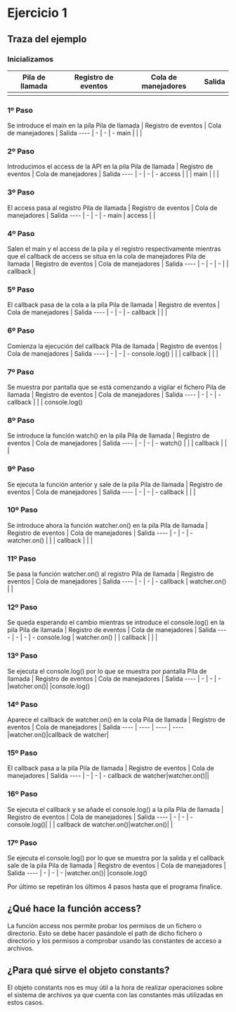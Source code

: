 # Ejercicio 1

## Traza del ejemplo
### Inicializamos 
Pila de llamada | Registro de eventos | Cola de manejadores | Salida
---- | - | - | -
  |  |  | 

### 1º Paso 
Se introduce el main en la pila
Pila de llamada | Registro de eventos | Cola de manejadores | Salida
---- | - | - | -
main  |  |  | 

### 2º Paso 
Introducimos el access de la API en la pila
Pila de llamada | Registro de eventos | Cola de manejadores | Salida
---- | - | - | -
 access |  |  | 
main | | |
### 3º Paso 
El access pasa al registro
Pila de llamada | Registro de eventos | Cola de manejadores | Salida
---- | - | - | -
 main | access |  | 

### 4º Paso 
Salen el main y el access de la pila y el registro respectivamente mientras que el callback de access se situa en la cola de manejadores
Pila de llamada | Registro de eventos | Cola de manejadores | Salida
---- | - | - | -
  |  | callback | 

### 5º Paso 
El callback pasa de la cola a la pila
Pila de llamada | Registro de eventos | Cola de manejadores | Salida
---- | - | - | -
 callback |  |  | 

### 6º Paso 
Comienza la ejecución del callback
Pila de llamada | Registro de eventos | Cola de manejadores | Salida
---- | - | - | -
 console.log() |  |  | 
 callback | | |

### 7º Paso 
Se muestra por pantalla que se está comenzando a vigilar el fichero
Pila de llamada | Registro de eventos | Cola de manejadores | Salida
---- | - | - | -
 callback |  |  | console.log()

### 8º Paso 
Se introduce la función watch() en la pila
Pila de llamada | Registro de eventos | Cola de manejadores | Salida
---- | - | - | -
 watch() |  |  | 
 callback | | |

### 9º Paso 
Se ejecuta la función anterior y sale de la pila
Pila de llamada | Registro de eventos | Cola de manejadores | Salida
---- | - | - | -
 callback |  |  | 

### 10º Paso 
Se introduce ahora la función watcher.on() en la pila
Pila de llamada | Registro de eventos | Cola de manejadores | Salida
---- | - | - | -
 watcher.on() |  |  | 
 callback | | |

### 11º Paso 
Se pasa la función watcher.on() al registro
Pila de llamada | Registro de eventos | Cola de manejadores | Salida
---- | - | - | -
 callback | watcher.on() |  | 

### 12º Paso 
Se queda esperando el cambio mientras se introduce el console.log() en la pila
Pila de llamada | Registro de eventos | Cola de manejadores | Salida
---- | - | - | -
 console.log | watcher.on() |  | 
 callback | | |

### 13º Paso 
Se ejecuta el console.log() por lo que se muestra por pantalla
Pila de llamada | Registro de eventos | Cola de manejadores | Salida
---- | - | - | -
 |watcher.on()| |console.log()

### 14º Paso 
Aparece el callback de watcher.on() en la cola 
Pila de llamada | Registro de eventos | Cola de manejadores | Salida
---- | ---- | ---- | ----
 |watcher.on()|callback de watcher| 

### 15º Paso 
El callback pasa a la pila 
Pila de llamada | Registro de eventos | Cola de manejadores | Salida
---- | - | - | -
callback de watcher|watcher.on()||

### 16º Paso 
Se ejecuta el callback y se añade el console.log() a la pila
Pila de llamada | Registro de eventos | Cola de manejadores | Salida
---- | - | - | -
 console.log()| | | 
 callback de watcher.on()|watcher.on()| | 

### 17º Paso 
Se ejecuta el console.log() por lo que se muestra por la salida y el callback sale de la pila
Pila de llamada | Registro de eventos | Cola de manejadores | Salida
---- | - | - | -
 |watcher.on()| |console.log() 

Por último se repetirán los últimos 4 pasos hasta que el programa finalice.

## ¿Qué hace la función access?
La función access nos permite probar los permisos de un fichero o directorio. Esto se debe hacer pasándole el path de dicho fichero o directorio y los permisos a comprobar usando las constantes de acceso a archivos.

## ¿Para qué sirve el objeto constants?
El objeto constants nos es muy útil a la hora de realizar operaciones sobre el sistema de archivos ya que cuenta con las constantes más utilizadas en estos casos.

